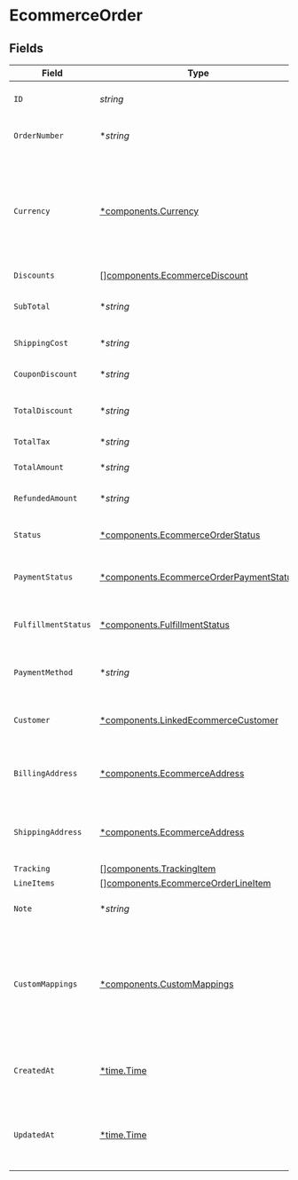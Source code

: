 # EcommerceOrder


## Fields

| Field                                                                                                                              | Type                                                                                                                               | Required                                                                                                                           | Description                                                                                                                        | Example                                                                                                                            |
| ---------------------------------------------------------------------------------------------------------------------------------- | ---------------------------------------------------------------------------------------------------------------------------------- | ---------------------------------------------------------------------------------------------------------------------------------- | ---------------------------------------------------------------------------------------------------------------------------------- | ---------------------------------------------------------------------------------------------------------------------------------- |
| `ID`                                                                                                                               | *string*                                                                                                                           | :heavy_check_mark:                                                                                                                 | A unique identifier for an object.                                                                                                 | 12345                                                                                                                              |
| `OrderNumber`                                                                                                                      | **string*                                                                                                                          | :heavy_minus_sign:                                                                                                                 | Order number, if any.                                                                                                              | 123456789                                                                                                                          |
| `Currency`                                                                                                                         | [*components.Currency](../../models/components/currency.md)                                                                        | :heavy_minus_sign:                                                                                                                 | Indicates the associated currency for an amount of money. Values correspond to [ISO 4217](https://en.wikipedia.org/wiki/ISO_4217). | USD                                                                                                                                |
| `Discounts`                                                                                                                        | [][components.EcommerceDiscount](../../models/components/ecommercediscount.md)                                                     | :heavy_minus_sign:                                                                                                                 | N/A                                                                                                                                |                                                                                                                                    |
| `SubTotal`                                                                                                                         | **string*                                                                                                                          | :heavy_minus_sign:                                                                                                                 | Sub-total amount, normally before tax.                                                                                             | 45.17                                                                                                                              |
| `ShippingCost`                                                                                                                     | **string*                                                                                                                          | :heavy_minus_sign:                                                                                                                 | Shipping cost, if any.                                                                                                             | 5.17                                                                                                                               |
| `CouponDiscount`                                                                                                                   | **string*                                                                                                                          | :heavy_minus_sign:                                                                                                                 | Coupon discount, if any.                                                                                                           | 5.5                                                                                                                                |
| `TotalDiscount`                                                                                                                    | **string*                                                                                                                          | :heavy_minus_sign:                                                                                                                 | Total discount, if any.                                                                                                            | 5.5                                                                                                                                |
| `TotalTax`                                                                                                                         | **string*                                                                                                                          | :heavy_minus_sign:                                                                                                                 | Total tax, if any.                                                                                                                 | 5.16                                                                                                                               |
| `TotalAmount`                                                                                                                      | **string*                                                                                                                          | :heavy_minus_sign:                                                                                                                 | Total amount due.                                                                                                                  | 50.17                                                                                                                              |
| `RefundedAmount`                                                                                                                   | **string*                                                                                                                          | :heavy_minus_sign:                                                                                                                 | Refunded amount, if any.                                                                                                           | 5.5                                                                                                                                |
| `Status`                                                                                                                           | [*components.EcommerceOrderStatus](../../models/components/ecommerceorderstatus.md)                                                | :heavy_minus_sign:                                                                                                                 | Current status of the order.                                                                                                       | active                                                                                                                             |
| `PaymentStatus`                                                                                                                    | [*components.EcommerceOrderPaymentStatus](../../models/components/ecommerceorderpaymentstatus.md)                                  | :heavy_minus_sign:                                                                                                                 | Current payment status of the order.                                                                                               | paid                                                                                                                               |
| `FulfillmentStatus`                                                                                                                | [*components.FulfillmentStatus](../../models/components/fulfillmentstatus.md)                                                      | :heavy_minus_sign:                                                                                                                 | Current fulfillment status of the order.                                                                                           | shipped                                                                                                                            |
| `PaymentMethod`                                                                                                                    | **string*                                                                                                                          | :heavy_minus_sign:                                                                                                                 | Payment method used for this order.                                                                                                | credit_card                                                                                                                        |
| `Customer`                                                                                                                         | [*components.LinkedEcommerceCustomer](../../models/components/linkedecommercecustomer.md)                                          | :heavy_minus_sign:                                                                                                                 | The customer this entity is linked to.                                                                                             |                                                                                                                                    |
| `BillingAddress`                                                                                                                   | [*components.EcommerceAddress](../../models/components/ecommerceaddress.md)                                                        | :heavy_minus_sign:                                                                                                                 | An object representing a shipping or billing address.                                                                              |                                                                                                                                    |
| `ShippingAddress`                                                                                                                  | [*components.EcommerceAddress](../../models/components/ecommerceaddress.md)                                                        | :heavy_minus_sign:                                                                                                                 | An object representing a shipping or billing address.                                                                              |                                                                                                                                    |
| `Tracking`                                                                                                                         | [][components.TrackingItem](../../models/components/trackingitem.md)                                                               | :heavy_minus_sign:                                                                                                                 | N/A                                                                                                                                |                                                                                                                                    |
| `LineItems`                                                                                                                        | [][components.EcommerceOrderLineItem](../../models/components/ecommerceorderlineitem.md)                                           | :heavy_minus_sign:                                                                                                                 | N/A                                                                                                                                |                                                                                                                                    |
| `Note`                                                                                                                             | **string*                                                                                                                          | :heavy_minus_sign:                                                                                                                 | Note for the order.                                                                                                                | Special instructions for delivery                                                                                                  |
| `CustomMappings`                                                                                                                   | [*components.CustomMappings](../../models/components/custommappings.md)                                                            | :heavy_minus_sign:                                                                                                                 | When custom mappings are configured on the resource, the result is included here.                                                  |                                                                                                                                    |
| `CreatedAt`                                                                                                                        | [*time.Time](https://pkg.go.dev/time#Time)                                                                                         | :heavy_minus_sign:                                                                                                                 | The date and time when the object was created.                                                                                     | 2020-09-30T07:43:32.000Z                                                                                                           |
| `UpdatedAt`                                                                                                                        | [*time.Time](https://pkg.go.dev/time#Time)                                                                                         | :heavy_minus_sign:                                                                                                                 | The date and time when the object was last updated.                                                                                | 2020-09-30T07:43:32.000Z                                                                                                           |